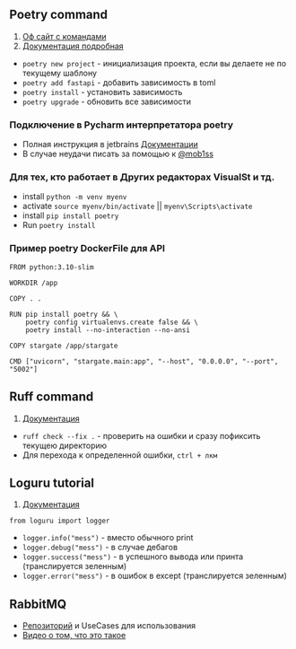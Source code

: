 
## Poetry command

1) [Оф сайт с командами](https://python-poetry.org/)
2) [Документация подробная](https://python-poetry.org/docs/basic-usage/)


- `poetry new project` - инициализация проекта, если вы делаете не по текущему шаблону
- `poetry add fastapi` - добавить зависимость в toml
- `poetry install` - установить зависимость
- `poetry upgrade` - обновить все зависимости

###  Подключение в Pycharm интерпретатора poetry 
- Полная инструкция в jetbrains [Документации](https://www.jetbrains.com/help/pycharm/poetry.html#poetry-env)
- В случае неудачи писать за помощью к [@mob1ss](https://t.me/mob1ss)

### Для тех, кто работает в Других редакторах VisualSt и тд.
- install `python -m venv myenv`
- activate `source myenv/bin/activate` || `myenv\Scripts\activate`
- install `pip install poetry`
- Run `poetry install`

### Пример poetry DockerFile для API
```angular2html
FROM python:3.10-slim

WORKDIR /app

COPY . .

RUN pip install poetry && \
    poetry config virtualenvs.create false && \
    poetry install --no-interaction --no-ansi

COPY stargate /app/stargate

CMD ["uvicorn", "stargate.main:app", "--host", "0.0.0.0", "--port", "5002"]

```

## Ruff command
1) [Документация](https://docs.astral.sh/ruff)
- `ruff check --fix .` - проверить на ошибки и сразу пофиксить текущею директорию 
- Для перехода к определенной ошибки, `ctrl + лкм`

## Loguru tutorial
1) [Документация](https://pypi.org/project/loguru/)

`from loguru import logger`
- `logger.info("mess")` - вместо обычного print
- `logger.debug("mess")` - в случае дебагов
- `logger.success("mess")` - в успешного вывода или принта (транслируется зеленным)
- `logger.error("mess")` - в ошибок в except (транслируется зеленным)

## RabbitMQ
- [Репозиторий](https://github.com/Data-Acquisition/RabbitMq-Python) и UseCases для использования
- [Видео о том, что это такое](https://www.youtube.com/watch?v=WoPfMjy3UqA)